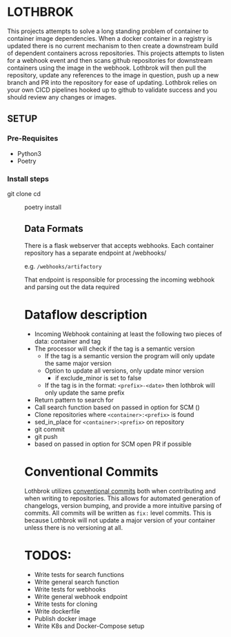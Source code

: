 # LOTHBROK

This projects attempts to solve a long standing problem of container to container image dependencies. When a docker container in a registry is updated there is no current mechanism to then create a downstream build of dependent containers across repositories. This projects attempts to listen for a webhook event and then scans github repositories for downstream containers using the image in the webhook. Lothbrok will then pull the repository, update any references to the image in question, push up a new branch and PR into the repository for ease of updating. Lothbrok relies on your own CICD pipelines hooked up to github to validate success and you should review any changes or images.

## SETUP

### Pre-Requisites
- Python3
- Poetry

### Install steps
git clone <repo>
cd <dir>
poetry install


## Data Formats

There is a flask webserver that accepts webhooks. Each container repository has a separate endpoint at /webhooks/<registry-name>

e.g. `/webhooks/artifactory`

That endpoint is responsible for processing the incoming webhook and parsing out the data required


# Dataflow description

* Incoming Webhook containing at least the following two pieces of data: container and tag
* The processor will check if the tag is a semantic version
    * If the tag is a semantic version the program will only update the same major version
    * Option to update all versions, only update minor version
        * if exclude_minor is set to false
    * If the tag is in the format: `<prefix>-<date>` then lothbrok will only update the same prefix
* Return pattern to search for
* Call search function based on passed in option for SCM ()
* Clone repositories where `<container>:<prefix>` is found
* sed_in_place for `<container>:<prefix>` on repository
* git commit
* git push
* based on passed in option for SCM open PR if possible

# Conventional Commits

Lothbrok utilizes [conventional commits](https://www.conventionalcommits.org/en/v1.0.0/) both when contributing and when writing to repositories.
This allows for automated generation of changelogs, version bumping, and provide a more intuitive parsing of commits. All commits will be written as `fix:` level commits.
This is because Lothbrok will not update a major version of your container unless there is no versioning at all.

# TODOS:

* Write tests for search functions
* Write general search function
* Write tests for webhooks
* Write general webhook endpoint
* Write tests for cloning
* Write dockerfile
* Publish docker image
* Write K8s and Docker-Compose setup
